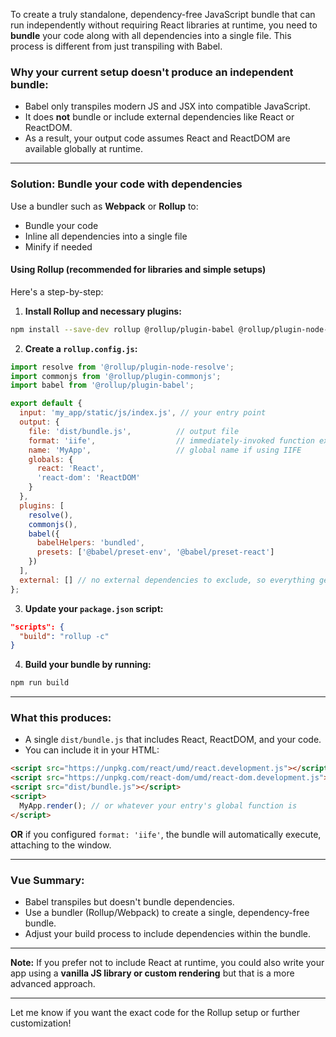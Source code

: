 To create a truly standalone, dependency-free JavaScript bundle that can run independently without requiring React libraries at runtime, you need to **bundle** your code along with all dependencies into a single file. This process is different from just transpiling with Babel.

### Why your current setup doesn't produce an independent bundle:
- Babel only transpiles modern JS and JSX into compatible JavaScript.
- It does **not** bundle or include external dependencies like React or ReactDOM.
- As a result, your output code assumes React and ReactDOM are available globally at runtime.

---

### Solution: Bundle your code with dependencies

Use a bundler such as **Webpack** or **Rollup** to:
- Bundle your code
- Inline all dependencies into a single file
- Minify if needed

#### Using Rollup (recommended for libraries and simple setups)

Here's a step-by-step:

1. **Install Rollup and necessary plugins:**

```bash
npm install --save-dev rollup @rollup/plugin-babel @rollup/plugin-node-resolve @rollup/plugin-commonjs
```

2. **Create a `rollup.config.js`:**

```js
import resolve from '@rollup/plugin-node-resolve';
import commonjs from '@rollup/plugin-commonjs';
import babel from '@rollup/plugin-babel';

export default {
  input: 'my_app/static/js/index.js', // your entry point
  output: {
    file: 'dist/bundle.js',          // output file
    format: 'iife',                  // immediately-invoked function expression (suitable for <script>)
    name: 'MyApp',                   // global name if using IIFE
    globals: {
      react: 'React',
      'react-dom': 'ReactDOM'
    }
  },
  plugins: [
    resolve(),
    commonjs(),
    babel({
      babelHelpers: 'bundled',
      presets: ['@babel/preset-env', '@babel/preset-react']
    })
  ],
  external: [] // no external dependencies to exclude, so everything gets bundled
};
```

3. **Update your `package.json` script:**

```json
"scripts": {
  "build": "rollup -c"
}
```

4. **Build your bundle by running:**

```bash
npm run build
```

---

### What this produces:
- A single `dist/bundle.js` that includes React, ReactDOM, and your code.
- You can include it in your HTML:

```html
<script src="https://unpkg.com/react/umd/react.development.js"></script>
<script src="https://unpkg.com/react-dom/umd/react-dom.development.js"></script>
<script src="dist/bundle.js"></script>
<script>
  MyApp.render(); // or whatever your entry's global function is
</script>
```

**OR** if you configured `format: 'iife'`, the bundle will automatically execute, attaching to the window.

---

### Vue Summary:
- Babel transpiles but doesn't bundle dependencies.
- Use a bundler (Rollup/Webpack) to create a single, dependency-free bundle.
- Adjust your build process to include dependencies within the bundle.

---

**Note:** If you prefer not to include React at runtime, you could also write your app using a **vanilla JS library or custom rendering** but that is a more advanced approach.

---

Let me know if you want the exact code for the Rollup setup or further customization!